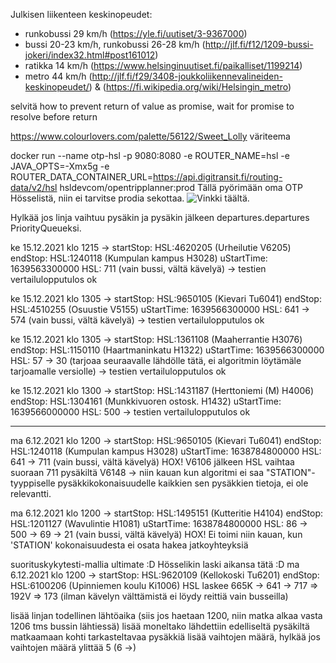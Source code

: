 Julkisen liikenteen keskinopeudet:

-   runkobussi 29 km/h (https://yle.fi/uutiset/3-9367000)
-   bussi 20-23 km/h, runkobussi 26-28 km/h (http://jlf.fi/f12/1209-bussi-jokeri/index32.html#post161012)
-   ratikka 14 km/h (https://www.helsinginuutiset.fi/paikalliset/1199214)
-   metro 44 km/h (http://jlf.fi/f29/3408-joukkoliikennevalineiden-keskinopeudet/) & (https://fi.wikipedia.org/wiki/Helsingin_metro)

selvitä how to prevent return of value as promise, wait for promise to resolve before return

https://www.colourlovers.com/palette/56122/Sweet_Lolly väriteema

docker run --name otp-hsl -p 9080:8080 -e ROUTER_NAME=hsl -e JAVA_OPTS=-Xmx5g -e ROUTER_DATA_CONTAINER_URL=https://api.digitransit.fi/routing-data/v2/hsl hsldevcom/opentripplanner:prod
Tällä pyörimään oma OTP Hösselistä, niin ei tarvitse prodia sekottaa. ![Vinkki täältä.](https://digitransit.fi/en/developers/architecture/x-apis/1-routing-api/)

Hylkää jos linja vaihtuu pysäkin ja pysäkin jälkeen
departures.departures PriorityQueueksi.

ke 15.12.2021 klo 1215 ->
startStop: HSL:4620205 (Urheilutie V6205)
endStop: HSL:1240118 (Kumpulan kampus H3028)
uStartTime: 1639563300000
HSL: 711 (vain bussi, vältä kävelyä)
-> testien vertailulopputulos ok

ke 15.12.2021 klo 1305 ->
startStop: HSL:9650105 (Kievari Tu6041)
endStop: HSL:4510255 (Osuustie V5155)
uStartTime: 1639566300000
HSL: 641 -> 574 (vain bussi, vältä kävelyä)
-> testien vertailulopputulos ok

ke 15.12.2021 klo 1305 ->
startStop: HSL:1361108 (Maaherrantie H3076)
endStop: HSL:1150110 (Haartmaninkatu H1322)
uStartTime: 1639566300000
HSL: 57 -> 30 (tarjoaa seuraavalle lähdölle tätä, ei algoritmin löytämäle tarjoamalle versiolle)
-> testien vertailulopputulos ok

ke 15.12.2021 klo 1300 ->
startStop: HSL:1431187 (Herttoniemi (M) H4006)
endStop: HSL:1304161 (Munkkivuoren ostosk. H1432)
uStartTime: 1639566000000
HSL: 500
-> testien vertailulopputulos ok

---

ma 6.12.2021 klo 1200 ->
startStop: HSL:9650105 (Kievari Tu6041)
endStop: HSL:1240118 (Kumpulan kampus H3028)
uStartTime: 1638784800000
HSL: 641 -> 711 (vain bussi, vältä kävelyä)
HOX! V6106 jälkeen HSL vaihtaa suoraan 711 pysäkiltä V6148 -> niin kauan kun algoritmi ei saa "STATION"-tyyppiselle pysäkkikokonaisuudelle kaikkien sen pysäkkien tietoja, ei ole relevantti.

ma 6.12.2021 klo 1200 ->
startStop: HSL:1495151 (Kutteritie H4104)
endStop: HSL:1201127 (Wavulintie H1081)
uStartTime: 1638784800000
HSL: 86 -> 500 -> 69 -> 21 (vain bussi, vältä kävelyä)
HOX! Ei toimi niin kauan, kun 'STATION' kokonaisuudesta ei osata hakea jatkoyhteyksiä

suorituskykytesti-mallia ultimate :D Hösselikin laski aikansa tätä :D
ma 6.12.2021 klo 1200 ->
startStop: HSL:9620109 (Kellokoski Tu6201)
endStop: HSL:6100206 (Upinniemen koulu Ki1006)
HSL laskee 665K -> 641 -> 717 => 192V => 173 (ilman kävelyn välttämistä ei löydy reittiä vain busseilla)

lisää linjan todellinen lähtöaika (siis jos haetaan 1200, niin matka alkaa vasta 1206 tms bussin lähtiessä)
lisää moneltako lähdettiin edelliseltä pysäkiltä matkaamaan kohti tarkasteltavaa pysäkkiä
lisää vaihtojen määrä, hylkää jos vaihtojen määrä ylittää 5 (6 ->)
